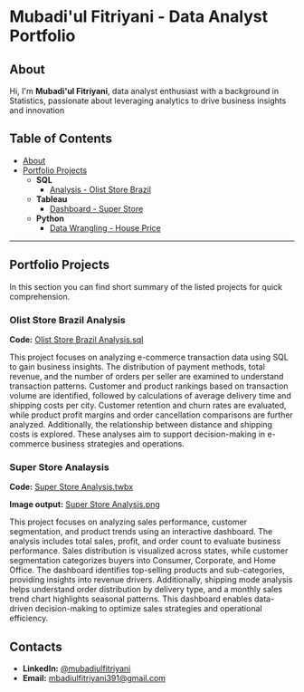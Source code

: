 # Mubadi'ul Fitriyani - Data Analyst Portfolio

## About
Hi, I'm **Mubadi'ul Fitriyani**, data analyst enthusiast with a background in Statistics, passionate about leveraging analytics to drive business insights and innovation

## Table of Contents
- [About](https://github.com/Mubadiul/Data-Analyst-Portfolio/blob/main/README.md#about)
- [Portfolio Projects](https://github.com/Mubadiul/Data-Analyst-Portfolio#portfolio-projects)
  - **SQL**
    - [Analysis - Olist Store Brazil](https://github.com/Mubadiul/Data-Analyst-Portfolio/blob/main/Olist%20Store%20Brazil%20Analysis.sql)
  - **Tableau**
    - [Dashboard - Super Store](https://public.tableau.com/shared/M8TXRS2XT?:display_count=n&:origin=viz_share_link)
  - **Python**
    - [Data Wrangling - House Price](link)
      
---

## Portfolio Projects
In this section you can find short summary of the listed projects for quick comprehension.

### **Olist Store Brazil Analysis**
**Code:** [Olist Store Brazil Analysis.sql](https://github.com/Mubadiul/Data-Analyst-Portfolio/blob/main/Olist%20Store%20Brazil%20Analysis.sql)

This project focuses on analyzing e-commerce transaction data using SQL to gain business insights. The distribution of payment methods, total revenue, and the number of orders per seller are examined to understand transaction patterns. Customer and product rankings based on transaction volume are identified, followed by calculations of average delivery time and shipping costs per city. Customer retention and churn rates are evaluated, while product profit margins and order cancellation comparisons are further analyzed. Additionally, the relationship between distance and shipping costs is explored. These analyses aim to support decision-making in e-commerce business strategies and operations.

### **Super Store Analaysis**
**Code:** [Super Store Analysis.twbx](https://public.tableau.com/shared/M8TXRS2XT?:display_count=n&:origin=viz_share_link)

**Image output:** [Super Store Analysis.png](https://github.com/Mubadiul/Data-Analyst-Portfolio/blob/main/Super%20Store%20Dashboard.png)

This project focuses on analyzing sales performance, customer segmentation, and product trends using an interactive dashboard. The analysis includes total sales, profit, and order count to evaluate business performance. Sales distribution is visualized across states, while customer segmentation categorizes buyers into Consumer, Corporate, and Home Office. The dashboard identifies top-selling products and sub-categories, providing insights into revenue drivers. Additionally, shipping mode analysis helps understand order distribution by delivery type, and a monthly sales trend chart highlights seasonal patterns. This dashboard enables data-driven decision-making to optimize sales strategies and operational efficiency.

## Contacts
- **LinkedIn:** [@mubadiulfitriyani](www.linkedin.com/in/mubadiulfitriyani)
- **Email:** [mbadiulfitriyani391@gmail.com](mbadiulfitriyani391@gmail.com)


